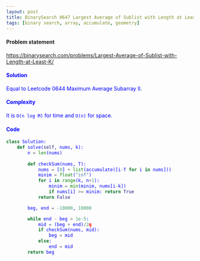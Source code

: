 ```yaml
---
layout: post
title: BinarySearch 0647 Largest Average of Sublist with Length at Least K
tags: [binary search, array, accumulate, geometry]
---
```


#### Problem statement

<a href="https://binarysearch.com/problems/Largest-Average-of-Sublist-with-Length-at-Least-K/"> <font color = blue>https://binarysearch.com/problems/Largest-Average-of-Sublist-with-Length-at-Least-K/

#### Solution
Equal to Leetcode 0644 Maximum Average Subarray II.

#### Complexity
It is `O(n log M)` for time and `O(n)` for space.

#### Code
```python
class Solution:
    def solve(self, nums, k):
        n = len(nums)
        
        def checkSum(nums, T):
            nums = [0] + list(accumulate([i-T for i in nums]))
            minim = float("inf")
            for i in range(k, n+1):
                minim = min(minim, nums[i-k])
                if nums[i] >= minim: return True
            return False

        beg, end = -10000, 10000

        while end - beg > 1e-5:
            mid = (beg + end)/2q
            if checkSum(nums, mid):
                beg = mid
            else:
                end = mid
        return beg
```
